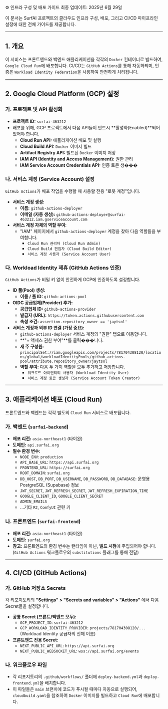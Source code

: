 ⚙️ 인프라 구성 및 배포 가이드
최종 업데이트: 2025년 6월 29일

이 문서는 SurfAI 프로젝트의 클라우드 인프라 구성, 배포, 그리고 CI/CD 파이프라인 설정에 대한 전체 가이드를 제공합니다.

---

## 1. 개요

이 서비스는 프론트엔드와 백엔드 애플리케이션을 각각의 `Docker` 컨테이너로 빌드하여, `Google Cloud Run`에 배포합니다. CI/CD는 `GitHub Actions`를 통해 자동화되며, 인증은 `Workload Identity Federation`을 사용하여 안전하게 처리됩니다.

---

## 2. Google Cloud Platform (GCP) 설정

### 가. 프로젝트 및 API 활성화

-   **프로젝트 ID:** `surfai-463212`
-   배포를 위해, GCP 프로젝트에서 다음 API들이 반드시 **활성화(Enabled)**되어 있어야 합니다.
    -   **Cloud Run API:** 애플리케이션 배포 및 실행
    -   **Cloud Build API:** `Docker` 이미지 빌드
    -   **Artifact Registry API:** 빌드된 `Docker` 이미지 저장
    -   **IAM API (Identity and Access Management):** 권한 관리
    -   **IAM Service Account Credentials API:** 인증 토큰 생���

### 나. 서비스 계정 (Service Account) 설정

`GitHub Actions`가 배포 작업을 수행할 때 사용할 전용 "로봇 계정"입니다.

-   **서비스 계정 생성:**
    -   **이름:** `github-actions-deployer`
    -   **이메일 (자동 생성):** `github-actions-deployer@surfai-463212.iam.gserviceaccount.com`
-   **서비스 계정 자체의 역할 부여:**
    -   "IAM" 페이지에서 `github-actions-deployer` 계정을 찾아 다음 역할들을 부여합니다.
        -   `Cloud Run 관리자 (Cloud Run Admin)`
        -   `Cloud Build 편집자 (Cloud Build Editor)`
        -   `서비스 계정 사용자 (Service Account User)`

### 다. Workload Identity 제휴 (GitHub Actions 인증)

`GitHub Actions`가 비밀 키 없이 안전하게 GCP에 인증하도록 설정합니다.

-   **ID 풀(Pool) 생성:**
    -   **이름 / 풀 ID:** `github-actions-pool`
-   **OIDC 공급업체(Provider) 추가:**
    -   **공급업체 ID:** `github-actions-provider`
    -   **발급자 (URL):** `https://token.actions.githubusercontent.com`
    -   **속성 조건:** `assertion.repository_owner == 'jaytsol'`
-   **서비스 계정과 외부 ID 연결 (가장 중요):**
    -   `github-actions-deployer` 서비스 계정의 "권한" 탭으로 이동합니다.
    -   **"+ 액세스 권한 부여"**를 클릭���니다.
    -   **새 주 구성원:** `principalSet://iam.googleapis.com/projects/781704308120/locations/global/workloadIdentityPools/github-actions-pool/attribute.repository_owner/jaytsol`
    -   **역할 부여:** 다음 두 가지 역할을 모두 추가하고 저장합니다.
        -   `워크로드 아이덴티티 사용자 (Workload Identity User)`
        -   `서비스 계정 토큰 생성자 (Service Account Token Creator)`

---

## 3. 애플리케이션 배포 (Cloud Run)

프론트엔드와 백엔드는 각각 별도의 `Cloud Run` 서비스로 배포됩니다.

### 가. 백엔드 (`surfai-backend`)

-   **배포 리전:** `asia-northeast1` (타이완)
-   **도메인:** `api.surfai.org`
-   **필수 환경 변수:**
    -   `NODE_ENV`: `production`
    -   `API_BASE_URL`: `https://api.surfai.org`
    -   `FRONTEND_URL`: `https://surfai.org`
    -   `ROOT_DOMAIN`: `surfai.org`
    -   `DB_HOST`, `DB_PORT`, `DB_USERNAME`, `DB_PASSWORD`, `DB_DATABASE`: 운영용 PostgreSQL (Supabase) 정보
    -   `JWT_SECRET`, `JWT_REFRESH_SECRET`, `JWT_REFRESH_EXPIRATION_TIME`
    -   `GOOGLE_CLIENT_ID`, `GOOGLE_CLIENT_SECRET`
    -   `ADMIN_EMAILS`
    -   ...기타 `R2`, `ComfyUI` 관련 키

### 나. 프론트엔드 (`surfai-frontend`)

-   **배포 리전:** `asia-northeast1` (타이완)
-   **도메인:** `surfai.org`
-   **참고:** 프론트엔드의 환경 변수는 런타임이 아닌, **빌드 시점**에 주입되어야 합니다. (`GitHub Actions` 워크플로우의 `substitutions` 플래그를 통해 전달)

---

## 4. CI/CD (GitHub Actions)

### 가. GitHub 저장소 Secrets

각 리포지토리의 **"Settings" > "Secrets and variables" > "Actions"** 에서 다음 Secret들을 설정합니다.

-   **공통 Secret (프론트/백엔드 모두):**
    -   `GCP_PROJECT_ID`: `surfai-463212`
    -   `GCP_WORKLOAD_IDENTITY_PROVIDER`: `projects/781704308120/...` (Workload Identity 공급자의 전체 이름)
-   **프론트엔드 전용 Secret:**
    -   `NEXT_PUBLIC_API_URL`: `https://api.surfai.org`
    -   `NEXT_PUBLIC_WEBSOCKET_URL`: `wss://api.surfai.org/events`

### 나. 워크플로우 파일

-   각 리포지토리의 `.github/workflows/` 폴더에 `deploy-backend.yml`과 `deploy-frontend.yml`을 배치합니다.
-   이 파일들은 `main` 브랜치에 코드가 푸시될 때마다 자동으로 실행되어, `cloudbuild.yaml`을 참조하여 `Docker` 이미지를 빌드하고 `Cloud Run`에 배포합니다.
